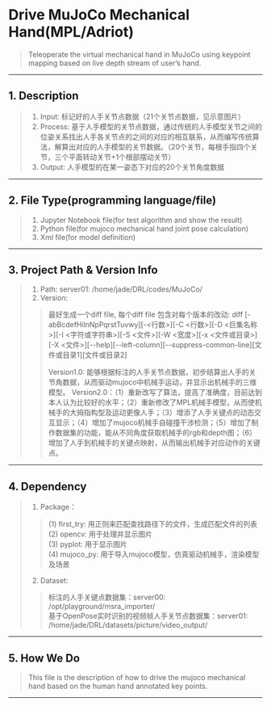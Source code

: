 # Drive MuJoCo Mechanical Hand(MPL/Adriot)

> Teleoperate the virtual mechanical hand in MuJoCo using keypoint mapping based on live depth stream of user’s hand.

---

## 1. Description

> 1. Input: 标记好的人手关节点数据（21个关节点数据，见示意图片）
> 2. Process: 基于人手模型的关节点数据，通过传统的人手模型关节之间的位姿关系找出人手各关节点的之间的对应的相互联系，从而编写传统算法，解算出对应的人手模型的关节数据。（20个关节，每根手指四个关节，三个平面转动关节+1个根部摆动关节）
> 3. Output: 人手模型的在某一姿态下对应的20个关节角度数据

---

## 2. File Type(programming language/file)

> 1. Jupyter Notebook file(for test algorithm and show the result)
> 2. Python file(for mujoco mechanical hand joint pose calculation)
> 3. Xml file(for model definition)

---

## 3. Project Path & Version Info

> 1. Path: server01: /home/jade/DRL/codes/MuJoCo/
> 2. Version: 
>> 最好生成一个diff file, 每个diff file 包含对每个版本的改动: diff [-abBcdefHilnNpPqrstTuvwy][-<行数>][-C <行数>][-D <巨集名称>][-I <字符或字符串>][-S <文件>][-W <宽度>][-x <文件或目录>][-X <文件>][--help][--left-column][--suppress-common-line][文件或目录1][文件或目录2]
>>
>> Version1.0: 能够根据标注的人手关节点数据，初步结算出人手的关节角数据，从而驱动mujoco中机械手运动，并显示出机械手的三维模型。
>> Version2.0：（1）重新改写了算法，提高了准确度，目前达到本人认为比较好的水平；（2）重新修改了MPL机械手模型，从而使机械手的大拇指构型及运动更像人手；（3）增添了人手关键点的动态交互显示；（4）增加了mujoco机械手自碰撞干涉检测；（5）增加了制作数据集的功能，能从不同角度获取机械手的rgb和depth图；（6）增加了人手到机械手的关键点映射，从而输出机械手对应动作的关键点。

---

## 4. Dependency

> 1. Package：
>> (1) first_try: 用正则来匹配查找路径下的文件，生成匹配文件的列表<br>
>> (2) opencv: 用于处理并显示图片<br>
>> (3) pyplot: 用于显示图片<br>
>> (4) mujoco_py: 用于导入mujoco模型，仿真驱动机械手，渲染模型及场景
>
> 2. Dataset: 
>> 标注的人手关键点数据集：server00: /opt/playground/msra_importer/<br>
>> 基于OpenPose实时识别的视频帧人手关节点数据集：server01: /home/jade/DRL/datasets/picture/video_output/

---

## 5. How We Do

> This file is the description of how to drive the mujoco mechanical hand based on the human hand annotated key points.

---
